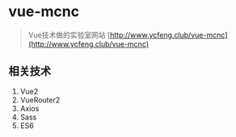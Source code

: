# vue-mcnc

> Vue技术做的实验室网站 [http://www.ycfeng.club/vue-mcnc](http://www.ycfeng.club/vue-mcnc)

## 相关技术
1. Vue2
2. VueRouter2
3. Axios
4. Sass
5. ES6


